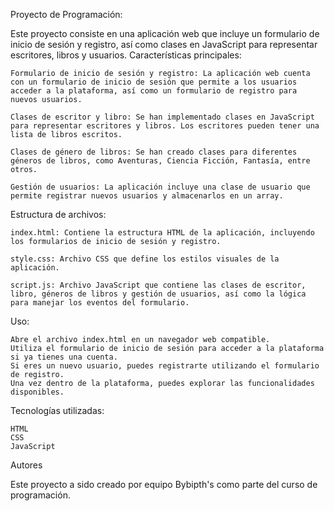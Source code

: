 Proyecto de Programación:

Este proyecto consiste en una aplicación web que incluye un formulario de inicio de sesión y registro, así como clases en JavaScript para representar escritores, libros y usuarios.
Características principales:

    Formulario de inicio de sesión y registro: La aplicación web cuenta con un formulario de inicio de sesión que permite a los usuarios acceder a la plataforma, así como un formulario de registro para nuevos usuarios.

    Clases de escritor y libro: Se han implementado clases en JavaScript para representar escritores y libros. Los escritores pueden tener una lista de libros escritos.

    Clases de género de libros: Se han creado clases para diferentes géneros de libros, como Aventuras, Ciencia Ficción, Fantasía, entre otros.

    Gestión de usuarios: La aplicación incluye una clase de usuario que permite registrar nuevos usuarios y almacenarlos en un array.

Estructura de archivos:

    index.html: Contiene la estructura HTML de la aplicación, incluyendo los formularios de inicio de sesión y registro.

    style.css: Archivo CSS que define los estilos visuales de la aplicación.

    script.js: Archivo JavaScript que contiene las clases de escritor, libro, géneros de libros y gestión de usuarios, así como la lógica para manejar los eventos del formulario.

Uso: 

    Abre el archivo index.html en un navegador web compatible.
    Utiliza el formulario de inicio de sesión para acceder a la plataforma si ya tienes una cuenta.
    Si eres un nuevo usuario, puedes registrarte utilizando el formulario de registro.
    Una vez dentro de la plataforma, puedes explorar las funcionalidades disponibles.

Tecnologías utilizadas:

    HTML
    CSS
    JavaScript

Autores

Este proyecto a sido creado por equipo Bybipth's como parte del curso de programación.


